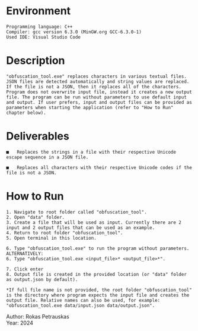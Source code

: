 # Environment
    Programming language: C++
    Compiler: gcc version 6.3.0 (MinGW.org GCC-6.3.0-1)
    Used IDE: Visual Studio Code

# Description
    "obfuscation_tool.exe" replaces characters in various textual files. JSON files are detected automatically and string values are replaced. If the file is not a JSON, then it replaces all of the characters. Program does not overwrite input file, instead it creates a new output file. The program can be run without parameters to use default input and output. If user prefers, input and output files can be provided as parameters when starting the application (refer to "How to Run" chapter below).

# Deliverables
    ■   Replaces the strings in a file with their respective Unicode escape sequence in a JSON file.

    ■   Replaces all characters with their respective Unicode codes if the file is not a JSON.

# How to Run
    1. Navigate to root folder called "obfuscation_tool".
    2. Open "data" folder.
    3. Create a file that will be used as input. Currently there are 2 input and 2 output files that can be used as an example.
    4. Return to root folder "obfuscation_tool".
    5. Open terminal in this location.
   
    6. Type "obfuscation_tool.exe" to run the program without parameters.
    ALTERNATIVELY:
    6. Type "obfuscation_tool.exe <input_file>* <output_file>*".
   
    7. Click enter
    8. Output file is created in the provided location (or "data" folder as output.json by default).
    
    *If full file name is not provided, the root folder "obfuscation_tool" is the directory where program expects the input file and creates the output file. Relative names can also be used, for example: "obfuscation_tool.exe data/input.json data/output.json".

Author: Rokas Petrauskas\
Year: 2024
